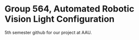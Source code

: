 # Group 564, Automated Robotic Vision Light Configuration
5th semester github for our project at AAU.
